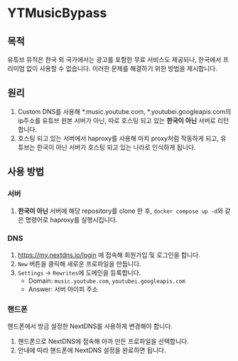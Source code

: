 # YTMusicBypass

## 목적

유튜브 뮤직은 한국 외 국가에서는 광고를 포함한 무료 서비스도 제공되나, 한국에서 프리미엄 없이 사용할 수 없습니다. 이러한 문제를 해결하기 위한 방법을 제시합니다.

## 원리

1. Custom DNS를 사용해 \*.music.youtube.com, \*.youtubei.googleapis.com의 ip주소를 유튜브 원본 서버가 아닌, 따로 호스팅 되고 있는 **한국이 아닌** 서버로 리턴합니다.
2. 호스팅 되고 있는 서버에서 haproxy를 사용해 마치 proxy처럼 작동하게 되고, 유튜브는 한국이 아닌 서버가 호스팅 되고 있는 나라로 인식하게 됩니다.

## 사용 방법

### 서버

1. **한국이 아닌** 서버에 해당 repository를 clone 한 후, `docker compose up -d`와 같은 명령어로 haproxy를 실행시킵니다.

### DNS

1. https://my.nextdns.io/login 에 접속해 회원가입 및 로그인을 합니다.
2. `New` 버튼을 클릭해 새로운 프로파일을 만듭니다.
3. `Settings` -> `Rewrites`에 도메인을 등록합니다.
   - Domain: `music.youtube.com`, `youtubei.googleapis.com`
   - Answer: 서버 아이피 주소

### 핸드폰

핸드폰에서 방금 설정한 NextDNS를 사용하게 변경해야 합니다.

1. 핸드폰으로 NextDNS에 접속해 아까 만든 프로파일을 선택합니다.
2. 안내에 따라 핸드폰에 NextDNS 설정을 완료하면 됩니다.
